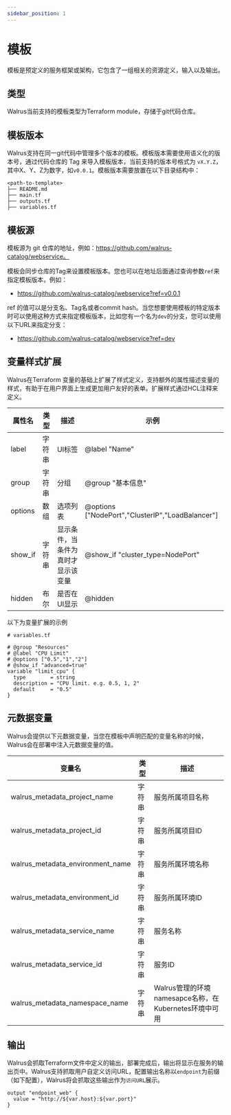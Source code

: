 ```yaml
---
sidebar_position: 1
---
```


# 模板

模板是预定义的服务框架或架构，它包含了一组相关的资源定义，输入以及输出。

## 类型

Walrus当前支持的模板类型为Terraform module，存储于git代码仓库。

## 模板版本

Walrus支持在同一git代码中管理多个版本的模板。模板版本需要使用语义化的版本号，通过代码仓库的 Tag 来导入模板版本，当前支持的版本号格式为 `vX.Y.Z`，其中X、Y、Z为数字，如`v0.0.1`。模板版本需要放置在以下目录结构中：

```shell
<path-to-template>
├── README.md
├── main.tf
├── outputs.tf
├── variables.tf

```

## 模板源

模板源为 git 仓库的地址，例如：https://github.com/walrus-catalog/webservice。

模板会同步仓库的Tag来设置模板版本。您也可以在地址后面通过查询参数`ref`来指定模板版本，例如：
- https://github.com/walrus-catalog/webservice?ref=v0.0.1

ref 的值可以是分支名、Tag名或者commit hash。当您想要使用模板的特定版本时可以使用这种方式来指定模板版本，比如您有一个名为`dev`的分支，您可以使用以下URL来指定分支：
- https://github.com/walrus-catalog/webservice?ref=dev


## 变量样式扩展

Walrus在Terraform 变量的基础上扩展了样式定义，支持额外的属性描述变量的样式，有助于在用户界面上生成更加用户友好的表单。扩展样式通过HCL注释来定义。

| 属性名     | 类型   | 描述                 | 示例                                                 |
|---------|------|--------------------|----------------------------------------------------|
| label   | 字符串  | UI标签               | @label "Name"                                      |
| group   | 字符串  | 分组                 | @group "基本信息"                                      |
| options | 数组   | 选项列表               | @options ["NodePort","ClusterIP","LoadBalancer"]   |
| show_if | 字符串  | 显示条件，当条件为真时才显示该变量  | @show_if "cluster_type=NodePort"                   |
| hidden  | 布尔   | 是否在UI显示            | @hidden                                            |


以下为变量扩展的示例
```hcl
# variables.tf

# @group "Resources"
# @label "CPU Limit"
# @options ["0.5","1","2"]
# @show_if "advanced=true"
variable "limit_cpu" {
  type        = string
  description = "CPU limit. e.g. 0.5, 1, 2"
  default     = "0.5"
}
```

## 元数据变量

Walrus会提供以下元数据变量，当您在模板中声明匹配的变量名称的时候，Walrus会在部署中注入元数据变量的值。

| 变量名                               | 类型  | 描述                                       |
|-----------------------------------|-----|------------------------------------------|
| walrus_metadata_project_name      | 字符串 | 服务所属项目名称                                 |
| walrus_metadata_project_id        | 字符串 | 服务所属项目ID                                 |
| walrus_metadata_environment_name  | 字符串 | 服务所属环境名称                                 |
| walrus_metadata_environment_id    | 字符串 | 服务所属环境ID                                 |
| walrus_metadata_service_name      | 字符串 | 服务名称                                     |
| walrus_metadata_service_id        | 字符串 | 服务ID                                     |
| walrus_metadata_namespace_name    | 字符串 | Walrus管理的环境namesapce名称，在Kubernetes环境中可用  |

## 输出

Walrus会抓取Terraform文件中定义的输出，部署完成后，输出将显示在服务的输出页中。Walrus支持抓取用户自定义访问URL，配置输出名称以`endpoint`为前缀（如下配置），Walrus将会抓取这些输出作为`访问URL`展示。

```hcl
output "endpoint_web" {
  value = "http://${var.host}:${var.port}"
}
```
